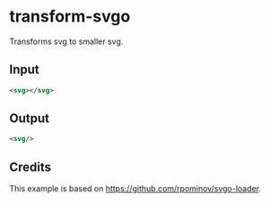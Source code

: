 # transform-svgo

Transforms svg to smaller svg.

## Input

<!-- prettier-ignore -->
```svg
<svg></svg>
```

## Output

<!-- prettier-ignore -->
```svg
<svg/>
```

## Credits

This example is based on https://github.com/rpominov/svgo-loader.
